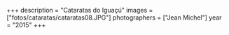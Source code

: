 +++
description = "Cataratas do Iguaçú"
images = ["fotos/cataratas/cataratas08.JPG"]
photographers = ["Jean Michel"]
year = "2015"
+++
